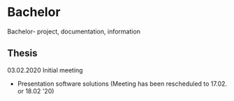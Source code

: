 # Bachelor
Bachelor- project, documentation, information

Thesis
------
03.02.2020 Initial meeting
* Presentation software solutions
(Meeting has been rescheduled to 17.02. or 18.02 '20)